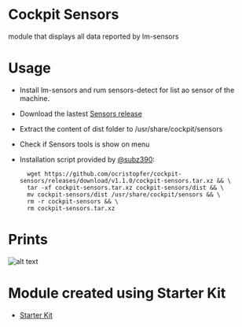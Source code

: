 # Cockpit Sensors

module that displays all data reported by lm-sensors

# Usage

* Install lm-sensors and rum sensors-detect for list ao sensor of the machine.
* Download the lastest [Sensors release](https://github.com/ocristopfer/cockpit-sensors/releases) 
* Extract the content of dist folder to /usr/share/cockpit/sensors
* Check if Sensors tools is show on menu

* Installation script provided by [@subz390](https://github.com/subz390): 

        wget https://github.com/ocristopfer/cockpit-sensors/releases/download/v1.1.0/cockpit-sensors.tar.xz && \
        tar -xf cockpit-sensors.tar.xz cockpit-sensors/dist && \
        mv cockpit-sensors/dist /usr/share/cockpit/sensors && \
        rm -r cockpit-sensors && \
        rm cockpit-sensors.tar.xz

# Prints
![alt text](https://i.ibb.co/KbbXQ0H/cockpit-sensors.png)


# Module created using Starter Kit
    
* [Starter Kit](https://github.com/cockpit-project/starter-kit)
